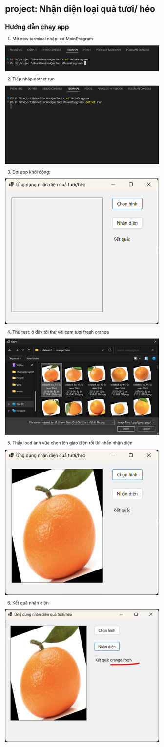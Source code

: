 # project: Nhận diện loại quả tươi/ héo
## Hướng dẫn chạy app
1. Mở new terminal nhập: cd MainProgram

![alt text](image-3.png)

2. Tiếp nhập dotnet run

![alt text](image-4.png)

3. Đợi app khởi động: 

![alt text](image-5.png)

4. Thử test: ở đây tôi thử với cam tươi fresh orange 

![alt text](image-6.png)

5. Thấy load ảnh vừa chọn lên giao diện rồi thì nhấn nhận diện

![alt text](image-7.png)

6. Kết quả nhận diện

![alt text](image-8.png)